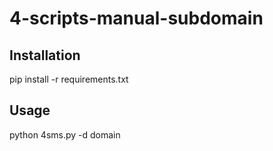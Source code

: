 # 4-scripts-manual-subdomain

## Installation
  pip install -r requirements.txt
## Usage
  python 4sms.py -d domain
